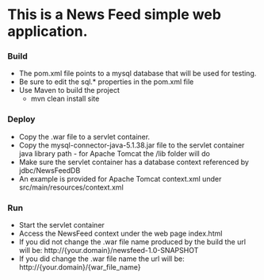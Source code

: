 # This is a News Feed simple web application.

### Build

* The pom.xml file points to a mysql database that will be used for testing.
* Be sure to edit the sql.* properties in the pom.xml file
* Use Maven to build the project
    * mvn clean install site

### Deploy

* Copy the .war file to a servlet container.
* Copy the mysql-connector-java-5.1.38.jar file to the servlet container java
library path - for Apache Tomcat the /lib folder will do
* Make sure the servlet container has a database context referenced by
jdbc/NewsFeedDB
* An example is provided for Apache Tomcat context.xml under
src/main/resources/context.xml

### Run

* Start the servlet container
* Access the NewsFeed context under the web page index.html
* If you did not change the .war file name produced by the build the url will be:
http://{your.domain}/newsfeed-1.0-SNAPSHOT
* If you did change the .war file  name the url will be:
http://{your.domain}/{war_file_name}